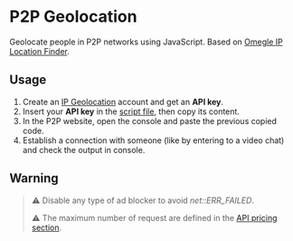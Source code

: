 # P2P Geolocation

Geolocate people in P2P networks using JavaScript. Based on [Omegle IP Location Finder](https://gist.github.com/mattupham/8db8da9662dca830ec81b43b30eb8a6d).

## Usage

1. Create an [IP Geolocation](https://ipgeolocation.io/) account and get an **API key**.
2. Insert your **API key** in the [script file](./geolocate.js), then copy its content.
3. In the P2P website, open the console and paste the previous copied code.
4. Establish a connection with someone (like by entering to a video chat) and check the output in console.

## Warning

> :warning: Disable any type of ad blocker to avoid _net::ERR_FAILED_.
>
> :warning: The maximum number of request are defined in the [API pricing section](https://ipgeolocation.io/pricing.html).
